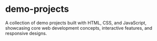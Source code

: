 # demo-projects
A collection of demo projects built with HTML, CSS, and JavaScript, showcasing core web development concepts, interactive features, and responsive designs.

